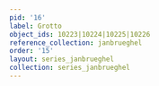 ```yaml
---
pid: '16'
label: Grotto
object_ids: 10223|10224|10225|10226
reference_collection: janbrueghel
order: '15'
layout: series_janbrueghel
collection: series_janbrueghel
---
```

